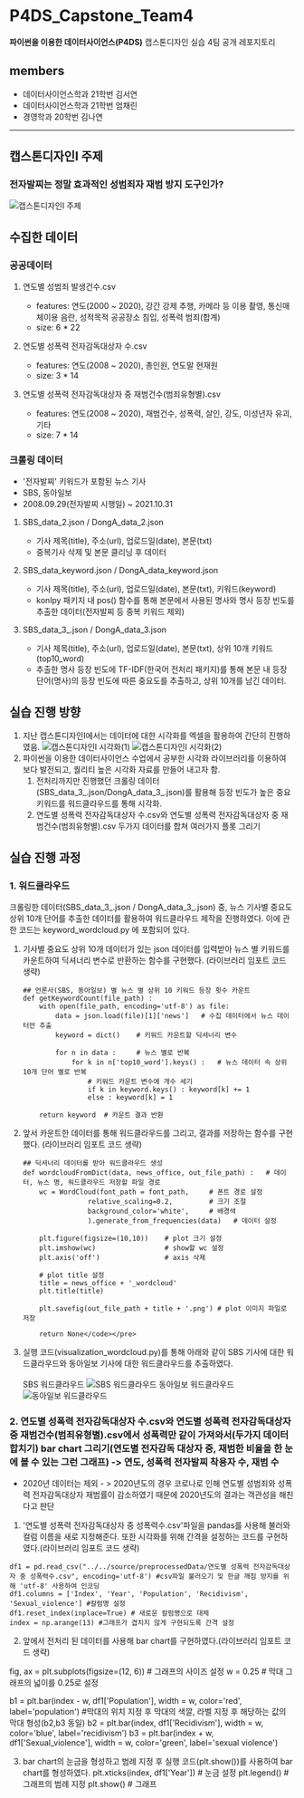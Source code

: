 # P4DS_Capstone_Team4
<b>파이썬을 이용한 데이터사이언스(P4DS)</b> 캡스톤디자인 실습 4팀 공개 레포지토리

## members
- 데이터사이언스학과 21학번 김서연
- 데이터사이언스학과 21학번 엄채린
- 경영학과 20학번 김나연
********
## 캡스톤디자인I 주제
### 전자발찌는 정말 효과적인 성범죄자 재범 방지 도구인가? 
<!-- 중범죄를 저지른 범죄자를 전자감독하기 위해 고안된 전자발찌가 있음에도 여성을 대상으로 한 성범죄 재범은 매년 꾸준히 발생하였음. 따라서, 전자발찌가 정말 효용이 있는지에 대한 주제로 캡스톤디자인I을 진행하였음. -->
![캡스톤디자인I 주제](./readmeSource/%EC%BA%A1%EC%8A%A4%ED%86%A4%EB%94%94%EC%9E%90%EC%9D%B8I%20%EC%A3%BC%EC%A0%9C%20%EC%84%A0%EC%A0%95%20%EB%B0%B0%EA%B2%BD.jpg)
## 수집한 데이터
### 공공데이터
1. 연도별 성범죄 발생건수.csv
    - features: 연도(2000 ~ 2020), 강간 강제 추행, 카메라 등 이용 촬영, 통신매체이용 음란, 성적목적 공공장소 침입, 성폭력 범죄(합계) 
    - size: 6 * 22

2. 연도별 성폭력 전자감독대상자 수.csv
    - features: 연도(2008 ~ 2020), 총인원, 연도말 현재원
    - size: 3 * 14

3. 연도별 성폭력 전자감독대상자 중 재범건수(범죄유형별).csv
    - features: 연도(2008 ~ 2020), 재범건수, 성폭력, 살인, 강도, 미성년자 유괴, 기타
    - size: 7 * 14

### 크롤링 데이터
- '전자발찌' 키워드가 포함된 뉴스 기사
- SBS, 동아일보
- 2008.09.29(전자발찌 시행일) ~ 2021.10.31

1. SBS_data_2.json / DongA_data_2.json
    - 기사 제목(title), 주소(url), 업로드일(date), 본문(txt)
    - 중복기사 삭제 및 본문 클리닝 후 데이터

2. SBS_data_keyword.json / DongA_data_keyword.json
    - 기사 제목(title), 주소(url), 업로드일(date), 본문(txt), 키워드(keyword)
    - konlpy 패키지 내 pos() 함수를 통해 본문에서 사용된 명사와 명사 등장 빈도를 추출한 데이터(전자발찌 등 중복 키워드 제외)

3. SBS_data_3_.json / DongA_data_3.json
    - 기사 제목(title), 주소(url), 업로드일(date), 본문(txt), 상위 10개 키워드(top10_word)
    - 추출한 명사 등장 빈도에 TF-IDF(한국어 전처리 패키지)를 통해 본문 내 등장 단어(명사)의 등장 빈도에 따른 중요도를 추출하고, 상위 10개를 남긴 데이터.

## 실습 진행 방향
1. 지난 캡스톤디자인I에서는 데이터에 대한 시각화를 엑셀을 활용하여 간단히 진행하였음.
![캡스톤디자인I 시각화(1)](./readmeSource/%EC%BA%A1%EC%8A%A4%ED%86%A4%EB%94%94%EC%9E%90%EC%9D%B8I%20%EC%8B%9C%EA%B0%81%ED%99%94(1).jpg)
![캡스톤디자인I 시각화(2)](./readmeSource/%EC%BA%A1%EC%8A%A4%ED%86%A4%EB%94%94%EC%9E%90%EC%9D%B8I%20%EC%8B%9C%EA%B0%81%ED%99%94(2).jpg)
2. 파이썬을 이용한 데이터사이언스 수업에서 공부한 시각화 라이브러리를 이용하여 보다 발전되고, 퀄리티 높은 시각화 자료를 만들어 내고자 함. 
    1. 전처리까지만 진행했던 크롤링 데이터(SBS_data_3_.json/DongA_data_3_.json)를 활용해 등장 빈도가 높은 중요 키워드를 워드클라우드를 통해 시각화.
    2. 연도별 성폭력 전자감독대상자 수.csv와 연도별 성폭력 전자감독대상자 중 재범건수(범죄유형별).csv 두가지 데이터를 합쳐 여러가지 플롯 그리기

## 실습 진행 과정
### 1. 워드클라우드
크롤링한 데이터(SBS_data_3_.json / DongA_data_3_.json) 중, 뉴스 기사별 중요도 상위 10개 단어를 추출한 데이터를 활용하여 워드클라우드 제작을 진행하였다. 이에 관한 코드는 keyword_wordcloud.py 에 포함되어 있다.

1. 기사별 중요도 상위 10개 데이터가 있는 json 데이터를 입력받아 뉴스 별 키워드를 카운트하여 딕셔너리 변수로 반환하는 함수를 구현했다. (라이브러리 임포트 코드 생략)
    ```
    ## 언론사(SBS, 동아일보) 별 뉴스 별 상위 10 키워드 등장 횟수 카운트
    def getKeywordCount(file_path) :
        with open(file_path, encoding='utf-8') as file:
            data = json.load(file)[1]['news']   # 수집 데이터에서 뉴스 데이터만 추출
            keyword = dict()    # 키워드 카운트할 딕셔너리 변수
            
            for n in data :     # 뉴스 별로 반복
                for k in n['top10_word'].keys() :   # 뉴스 데이터 속 상위 10개 단어 별로 반복
                    # 키워드 카운트 변수에 개수 세기
                    if k in keyword.keys() : keyword[k] += 1    
                    else : keyword[k] = 1

        return keyword  # 카운트 결과 반환
    ```

2. 앞서 카운트한 데이터를 통해 워드클라우드를 그리고, 결과를 저장하는 함수를 구현했다. (라이브러리 임포트 코드 생략)
    ```
    ## 딕셔너리 데이터를 받아 워드클라우드 생성
    def wordcloudFromDict(data, news_office, out_file_path) :   # 데이터, 뉴스 명, 워드클라우드 저장할 파일 경로
        wc = WordCloud(font_path = font_path,     # 폰트 경로 설정
                    relative_scaling=0.2,         # 크기 조절
                    background_color='white',     # 배경색
                    ).generate_from_frequencies(data)   # 데이터 설정

        plt.figure(figsize=(10,10))    # plot 크기 설정
        plt.imshow(wc)                 # show할 wc 설정
        plt.axis('off')                # axis 삭제

        # plot title 설정
        title = news_office + '_wordcloud'
        plt.title(title)

        plt.savefig(out_file_path + title + '.png') # plot 이미지 파일로 저장

        return None</code></pre>
    ```
3. 실행 코드(visualization_wordcloud.py)를 통해 아래와 같이 SBS 기사에 대한 워드클라우드와 동아일보 기사에 대한 워드클라우드를 추출하였다.<br><br>
    SBS 워드클라우드
    ![SBS 워드클라우드](./plot/SBS_wordcloud.png)
    동아일보 워드클라우드
    ![동아일보 워드클라우드](./plot/DongA_wordcloud.png)

### 2. 연도별 성폭력 전자감독대상자 수.csv와 연도별 성폭력 전자감독대상자 중 재범건수(범죄유형별).csv에서 성폭력만 같이 가져와서(두가지 데이터 합치기) bar chart 그리기(연도별 전자감독 대상자 중, 재범한 비율을 한 눈에 볼 수 있는 그런 그래프) -> 연도, 성폭력 전자발찌 착용자 수, 재범 수
- 2020년 데이터는 제외 - > 2020년도의 경우 코로나로 인해 연도별 성범죄와 성폭력 전자감독대상자 재범률이 감소하였기 때문에 2020년도의 결과는 객관성을 해친다고 판단

1. '연도별 성폭력 전자감독대상자 중 성폭력수.csv'파일을 pandas를 사용해 불러와 컬럼 이름을 새로 지정해준다. 또한 시각화를 위해 간격을 설정하는 코드를 구현하였다.(라이브러리 임포트 코드 생략)
 ```
df1 = pd.read_csv("../../source/preprocessedData/연도별 성폭력 전자감독대상자 중 성폭력수.csv", encoding='utf-8') #csv파일 불러오기 및 한글 깨짐 방지를 위해 'utf-8' 사용하여 인코딩
df1.columns = ['Index', 'Year', 'Population', 'Recidivism', 'Sexual_violence'] #칼럼명 설정
df1.reset_index(inplace=True) # 새로운 칼럼명으로 대체
index = np.arange(13) #그래프가 겹치지 않게 구현되도록 간격 설정
 ```

2. 앞에서 전처리 된 데이터를 사용해 bar chart를 구현하였다.(라이브러리 임포트 코드 생략)

fig, ax = plt.subplots(figsize=(12, 6))  # 그래프의 사이즈 설정
w = 0.25 # 막대 그래프의 넓이를 0.25로 설정

b1 = plt.bar(index - w, df1['Population'], width = w,  color='red', label='population') #막대의 위치 지정 후 막대의 색깔, 라벨 지정 후 해당하는 값의 막대 형성(b2,b3 동일)
b2 = plt.bar(index, df1['Recidivism'], width = w, color='blue', label='recidivism')
b3 = plt.bar(index + w, df1['Sexual_violence'], width = w, color='green', label='sexual violence')

3. bar chart의 눈금을 형성하고 범례 지정 후 실행 코드(plt.show())를 사용하여 bar chart를 형성하였다.
plt.xticks(index, df1['Year']) # 눈금 설정
plt.legend() # 그래프의 범례 지정
plt.show() # 그래프 


